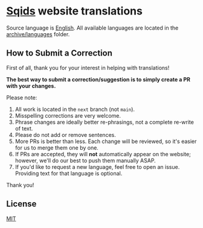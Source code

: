 # [Sqids](https://sqids.org) website translations

Source language is [English](archive/languages/en.json). All available languages are located in the [archive/languages](archive/languages) folder.

## How to Submit a Correction

First of all, thank you for your interest in helping with translations!

**The best way to submit a correction/suggestion is to simply create a PR with your changes.**

Please note:

1. All work is located in the `next` branch (not `main`).
1. Misspelling corrections are very welcome.
1. Phrase changes are ideally better re-phrasings, not a complete re-write of text.
1. Please do not add or remove sentences.
1. More PRs is better than less. Each change will be reviewed, so it's easier for us to merge them one by one.
1. If PRs are accepted, they will **not** automatically appear on the website; however, we'll do our best to push them manually ASAP.
1. If you'd like to request a new language, feel free to open an issue. Providing text for that language is optional.

Thank you!

## License

[MIT](LICENSE)